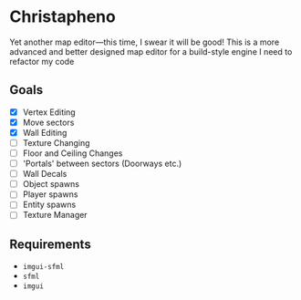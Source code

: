 # Christapheno
Yet another map editor—this time, I swear it will be good!
This is a more advanced and better designed map editor for a build-style engine
I need to refactor my code

## Goals
- [x] Vertex Editing
- [x] Move sectors
- [x] Wall Editing
- [ ] Texture Changing
- [ ] Floor and Ceiling Changes
- [ ] 'Portals' between sectors (Doorways etc.)
- [ ] Wall Decals
- [ ] Object spawns
- [ ] Player spawns
- [ ] Entity spawns
- [ ] Texture Manager

## Requirements
- `imgui-sfml`
- `sfml`
- `imgui`
